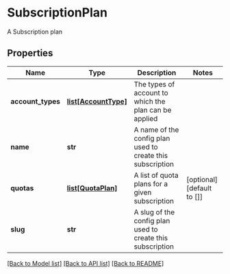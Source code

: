 # SubscriptionPlan

A Subscription plan
## Properties
Name | Type | Description | Notes
------------ | ------------- | ------------- | -------------
**account_types** | [**list[AccountType]**](AccountType.md) | The types of account to which the plan can be applied | 
**name** | **str** | A name of the config plan used to create this subscription | 
**quotas** | [**list[QuotaPlan]**](QuotaPlan.md) | A list of quota plans for a given subscription | [optional] [default to []]
**slug** | **str** | A slug of the config plan used to create this subscription | 

[[Back to Model list]](../README.md#documentation-for-models) [[Back to API list]](../README.md#documentation-for-api-endpoints) [[Back to README]](../README.md)


